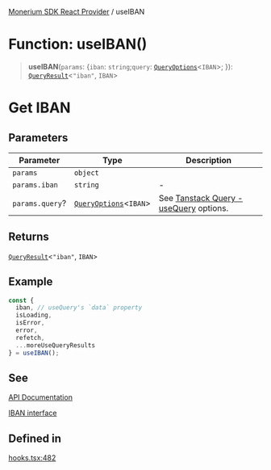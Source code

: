 [Monerium SDK React Provider](../README.md) / useIBAN

# Function: useIBAN()

> **useIBAN**(`params`: \{`iban`: `string`;`query`: [`QueryOptions`](../type-aliases/QueryOptions.md)\<`IBAN`\>; \}): [`QueryResult`](../type-aliases/QueryResult.md)\<`"iban"`, `IBAN`\>

# Get IBAN

## Parameters

| Parameter       | Type                                                        | Description                                                                                                         |
| --------------- | ----------------------------------------------------------- | ------------------------------------------------------------------------------------------------------------------- |
| `params`        | `object`                                                    |                                                                                                                     |
| `params.iban`   | `string`                                                    | -                                                                                                                   |
| `params.query`? | [`QueryOptions`](../type-aliases/QueryOptions.md)\<`IBAN`\> | See [Tanstack Query - useQuery](https://tanstack.com/query/latest/docs/framework/react/reference/useQuery) options. |

## Returns

[`QueryResult`](../type-aliases/QueryResult.md)\<`"iban"`, `IBAN`\>

## Example

```ts
const {
  iban, // useQuery's `data` property
  isLoading,
  isError,
  error,
  refetch,
  ...moreUseQueryResults
} = useIBAN();
```

## See

[API Documentation](https://monerium.dev/api-docs-v2#tag/ibans/operation/iban)

[IBAN interface](https://github.com/monerium/js-monorepo/blob/main/packages/sdk/docs/generated/interfaces/IBAN.md)

## Defined in

[hooks.tsx:482](https://github.com/monerium/js-monorepo/blob/main/packages/sdk-react-provider/src/lib/hooks.tsx#L482)

